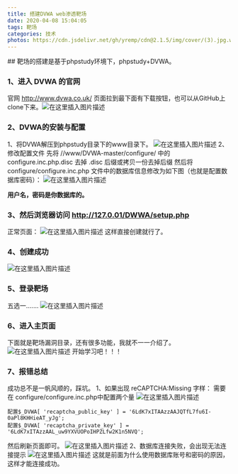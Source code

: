 ```yaml
---
title: 搭建DVWA web渗透靶场
date: 2020-04-08 15:04:05
tags: 靶场
categories: 技术
photos: https://cdn.jsdelivr.net/gh/yremp/cdn@2.1.5/img/cover/(3).jpg.webp
---
```




﻿## 靶场的搭建是基于phpstudy环境下，phpstudy+DVWA。

### 1、进入 DVWA 的官网
官网 http://www.dvwa.co.uk/ 页面拉到最下面有下载按钮，也可以从GitHub上clone下来。![在这里插入图片描述](https://img-blog.csdnimg.cn/20200408113245560.png?x-oss-process=image/watermark,type_ZmFuZ3poZW5naGVpdGk,shadow_10,text_aHR0cHM6Ly9ibG9nLmNzZG4ubmV0L3FxXzQ1ODY5MDM5,size_16,color_FFFFFF,t_70)
### 2、DVWA的安装与配置
1、将DVWA解压到phpstudy目录下的www目录下。
![在这里插入图片描述](https://img-blog.csdnimg.cn/20200408114405700.png?x-oss-process=image/watermark,type_ZmFuZ3poZW5naGVpdGk,shadow_10,text_aHR0cHM6Ly9ibG9nLmNzZG4ubmV0L3FxXzQ1ODY5MDM5,size_16,color_FFFFFF,t_70)
2、修改配置文件
先将 //www/DVWA-master/configure/ 中的 configure.inc.php.disc 去掉 .disc 后缀或拷贝一份去掉后缀
然后将 configure/configure.inc.php 文件中的数据库信息修改为如下图（也就是配置数据库密码）：
![在这里插入图片描述](https://img-blog.csdnimg.cn/2020040811532423.png?x-oss-process=image/watermark,type_ZmFuZ3poZW5naGVpdGk,shadow_10,text_aHR0cHM6Ly9ibG9nLmNzZG4ubmV0L3FxXzQ1ODY5MDM5,size_16,color_FFFFFF,t_70)


**用户名，密码是你数据库的。**

### 3、然后浏览器访问 http://127.0.01/DWWA/setup.php
正常页面：
![在这里插入图片描述](https://img-blog.csdnimg.cn/20200408120125627.png?x-oss-process=image/watermark,type_ZmFuZ3poZW5naGVpdGk,shadow_10,text_aHR0cHM6Ly9ibG9nLmNzZG4ubmV0L3FxXzQ1ODY5MDM5,size_16,color_FFFFFF,t_70)
这样直接创建就行了。
### 4、创建成功
![在这里插入图片描述](https://img-blog.csdnimg.cn/20200408120814519.png?x-oss-process=image/watermark,type_ZmFuZ3poZW5naGVpdGk,shadow_10,text_aHR0cHM6Ly9ibG9nLmNzZG4ubmV0L3FxXzQ1ODY5MDM5,size_16,color_FFFFFF,t_70)
### 5、登录靶场
五选一.......
![在这里插入图片描述](https://img-blog.csdnimg.cn/20200408145600310.png?x-oss-process=image/watermark,type_ZmFuZ3poZW5naGVpdGk,shadow_10,text_aHR0cHM6Ly9ibG9nLmNzZG4ubmV0L3FxXzQ1ODY5MDM5,size_16,color_FFFFFF,t_70)
### 6、进入主页面
下面就是靶场漏洞目录，还有很多功能，我就不一一介绍了。
![在这里插入图片描述](https://img-blog.csdnimg.cn/20200408145729704.png?x-oss-process=image/watermark,type_ZmFuZ3poZW5naGVpdGk,shadow_10,text_aHR0cHM6Ly9ibG9nLmNzZG4ubmV0L3FxXzQ1ODY5MDM5,size_16,color_FFFFFF,t_70)
开始学习吧！！！
### 7、报错总结
成功总不是一帆风顺的，踩坑。
1、如果出现 reCAPTCHA:Missing 字样：
需要在 configure/configure.inc.php中配置两个量
![在这里插入图片描述](https://img-blog.csdnimg.cn/20200408120450316.png)

```
配置$_DVWA[ 'recaptcha_public_key' ] = '6LdK7xITAAzzAAJQTfL7fu6I-0aPl8KHHieAT_yJg';
配置$_DVWA[ 'recaptcha_private_key' ] = '6LdK7xITAzzAAL_uw9YXVUOPoIHPZLfw2K1n5NVQ';
```

然后刷新页面即可。
![在这里插入图片描述](https://img-blog.csdnimg.cn/20200408120518902.png)
2、数据库连接失败，会出现无法连接提示
![在这里插入图片描述](https://img-blog.csdnimg.cn/2020040812060150.png)
这就是前面为什么使用数据库账号和密码的原因，这样才能连接成功。



